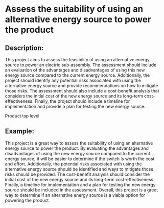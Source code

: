 # Assess the suitability of using an alternative energy source to power the product

## Description:
This project aims to assess the feasibility of using an alternative energy source to power an electric sub-assembly. The assessment should include an evaluation of the advantages and disadvantages of using this new energy source compared to the current energy source. Additionally, the project should identify any potential risks associated with using the alternative energy source and provide recommendations on how to mitigate those risks. The assessment should also include a cost-benefit analysis that considers the initial cost of the new energy source and its long-term cost-effectiveness. Finally, the project should include a timeline for implementation and provide a plan for testing the new energy source.

Product top level

## Example:
This project is a great way to assess the suitability of using an alternative energy source to power the product. By evaluating the advantages and disadvantages of using the new energy source compared to the current energy source, it will be easier to determine if the switch is worth the cost and effort. Additionally, the potential risks associated with using the alternative energy source should be identified and ways to mitigate those risks should be provided. The cost-benefit analysis should consider the initial cost of the new energy source and its long-term cost-effectiveness. Finally, a timeline for implementation and a plan for testing the new energy source should be included in the assessment. Overall, this project is a great way to determine if an alternative energy source is a viable option for powering the product.
